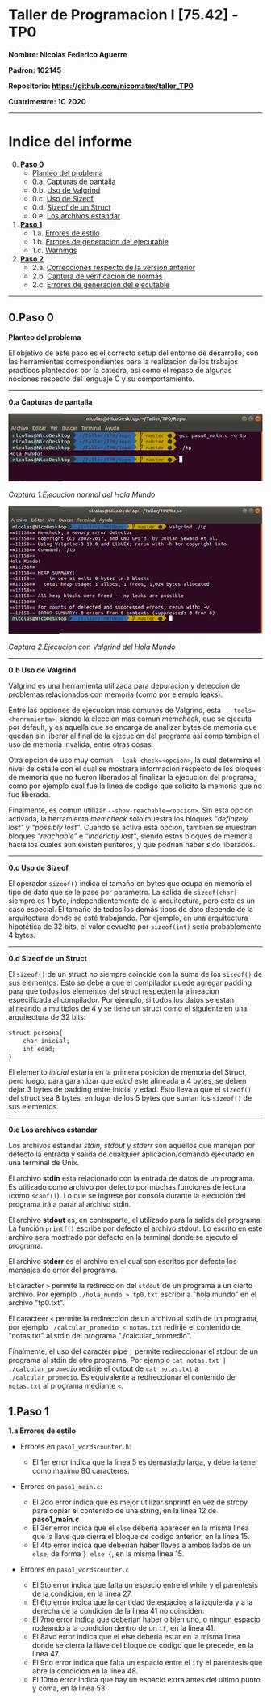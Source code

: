 # Taller de Programacion I [75.42] - TP0

**Nombre: Nicolas Federico Aguerre**

**Padron: 102145**

**Repositorio: https://github.com/nicomatex/taller_TP0**

**Cuatrimestre: 1C 2020**

---

# Indice del informe
0. **[Paso 0](#Paso0)**
    * [Planteo del problema](#Paso0)
    * 0.a. [Capturas de pantalla](#Paso0_2)
    * 0.b. [Uso de Valgrind](#Paso0_3)
    * 0.c. [Uso de Sizeof](#Paso0_4)
    * 0.d. [Sizeof de un Struct](#Paso0_5)
    * 0.e. [Los archivos estandar](#Paso0_6)
1. **[Paso 1](#Paso1)**
    * 1.a. [Errores de estilo](#Paso1_a)
    * 1.b. [Errores de generacion del ejecutable](#Paso1_b)
    * 1.c. [Warnings](#Paso1_c)
2. **[Paso 2](#Paso2)**
    * 2.a. [Correcciones respecto de la version anterior](#Paso2_a)
    * 2.b. [Captura de verificacion de normas](#Paso2_b)
    * 2.c. [Errores de generacion del ejecutable](#Paso2_c)
---

## 0.Paso 0 <a name="Paso0"></a>
**Planteo del problema**

El objetivo de este paso es  el correcto setup del entorno de desarrollo, con las herramientas correspondientes para la realizacion de los trabajos practicos planteados por la catedra, asi como el repaso de algunas nociones respecto del lenguaje C y su comportamiento.

---
**0.a Capturas de pantalla**<a name="Paso0_2"></a>

![Captura 1](img/Paso0/1.png?raw=true)

_Captura 1.Ejecucion normal del Hola Mundo_

![Captura 2](img/Paso0/2.png?raw=true)

_Captura 2.Ejecucion con Valgrind del Hola Mundo_

---
**0.b Uso de Valgrind**<a name="Paso0_3"></a>

Valgrind es una herramienta utilizada para depuracion y deteccion de problemas relacionados con memoria (como por ejemplo leaks). 

Entre las opciones de ejecucion mas comunes de Valgrind, esta ``` --tools=<herramienta>```, siendo la eleccion mas comun _memcheck_, que se ejecuta por default, y es aquella que se encarga de analizar bytes de memoria que quedan sin liberar al final de la ejecucion del programa asi como tambien el uso de memoria invalida, entre otras cosas.

Otra opcion de uso muy comun ```--leak-check=<opcion>```, la cual determina el nivel de detalle con el cual se mostrara informacion respecto de los bloques de memoria que no fueron liberados al finalizar la ejecucion del programa, como por ejemplo cual fue la linea de codigo que solicito la memoria que no fue liberada.

Finalmente, es comun utilizar ```--show-reachable=<opcion>```. Sin esta opcion activada, la herramienta _memcheck_ solo muestra los bloques _"definitely lost"_ y _"possibly lost"_. Cuando se activa esta opcion, tambien se muestran bloques _"reachable"_ e _"inderictly lost"_, siendo estos bloques de memoria hacia los cuales aun existen punteros, y que podrian haber sido liberados.

---
**0.c Uso de Sizeof**<a name="Paso0_4"></a>

El operador ```sizeof()``` indica el tamaño en bytes que ocupa en memoria el tipo de dato que se le pase por parametro. La salida de ```sizeof(char)``` siempre es 1 byte, independientemente de la arquitectura, pero este es un caso especial. El tamaño de todos los demás tipos de dato depende de la arquitectura donde se esté trabajando. Por ejemplo, en una arquitectura hipotética de 32 bits, el valor devuelto por ```sizeof(int)``` seria probablemente 4 bytes.

---
**0.d Sizeof de un Struct**<a name="Paso0_5"></a>

El ```sizeof()``` de un struct no siempre coincide con la suma de los ```sizeof()``` de sus elementos. Esto se debe a que el compilador puede agregar padding para que todos los elementos del struct respecten la alineacion especificada al compilador. Por ejemplo, si todos los datos se estan alineando a multiplos de 4 y se tiene un struct como el siguiente en una arquitectura de 32 bits:

```[C]
struct persona{
    char inicial;
    int edad;
} 
```
El elemento _inicial_ estaria en la primera posicion de memoria del Struct, pero luego, para garantizar que _edad_ este alineada a 4 bytes,  se deben dejar 3 bytes de padding entre inicial y edad. Esto lleva a que el ```sizeof()``` del struct sea 8 bytes, en lugar de los 5 bytes que suman los ```sizeof()``` de sus elementos.

---
**0.e Los archivos estandar**<a name="Paso0_6"></a>

Los archivos estandar _stdin, stdout_ y _stderr_ son aquellos que manejan por defecto la entrada y salida de cualquier aplicacion/comando ejecutado en una terminal de Unix. 

El archivo **stdin** esta relacionado con la entrada de datos de un programa. Es utilizado como archivo por defecto por muchas funciones de lectura (como ```scanf()```). Lo que se ingrese por consola durante la ejecución del programa irá a parar al archivo stdin. 

El archivo **stdout** es, en contraparte, el utilizado para la salida del programa. La función ```printf()``` escribe por defecto el archivo stdout. Lo escrito en este archivo sera mostrado por defecto en la terminal donde se ejecuto el programa.

El archivo **stderr** es el archivo en el cual son escritos por defecto los mensajes de error del programa.

El caracter ```>``` permite la redireccion del ```stdout``` de un programa a un cierto archivo. Por ejemplo ```./hola_mundo > tp0.txt``` escribiria "hola mundo" en el archivo "tp0.txt". 

El caracteer ```<``` permite la redireccion de un archivo al stdin de un programa, por ejemplo ```./calcular_promedio < notas.txt``` redirije el contenido de "notas.txt" al stdin del programa "./calcular_promedio".

Finalmente, el uso del caracter pipe ```|``` permite redireccionar el stdout de un programa al stdin de otro programa. Por ejemplo ```cat notas.txt | ./calcular_promedio``` redirije el output de ```cat notas.txt``` a ```./calcular_promedio```. Es equivalente a redireccionar el contenido de ```notas.txt``` al programa mediante ```<```.

## 1.Paso 1 <a name="Paso1"></a>
**1.a Errores de estilo**<a name="Paso1_a"></a>

- Errores en ```paso1_wordscounter.h```:
    - El 1er error indica que la linea 5 es demasiado larga, y deberia tener como maximo 80 caracteres.

- Errores en ```paso1_main.c```:
    - El 2do error indica que es mejor utilizar snprintf en vez de strcpy para copiar el contenido de una string, en la linea 12 de **paso1_main.c**
    - El 3er error indica que el ```else``` deberia aparecer en la misma linea que la llave que cierra el bloque de codigo anterior, en la linea 15.
    - El 4to error indica que deberian haber llaves a ambos lados de un ```else```, de forma ```} else {```, en la misma linea 15.

- Errores en ```paso1_wordscounter.c```
    - El 5to error indica que falta un espacio entre el while y el parentesis de la condicion, en la linea 27.
    - El 6to error indica que la cantidad de espacios a la izquierda y a la derecha de la condicion de la linea 41 no coinciden.
    - El 7mo error indica que deberian haber o bien uno, o ningun espacio rodeando a la condicion dentro de un ```if```, en la linea 41.
    - El 8avo error indica que el else deberia estar en la misma linea donde se cierra la llave del bloque de codigo que le precede, en la linea 47.
    - El 9no error indica que falta un espacio entre el ```if```y el parentesis que abre la condicion en la linea 48.
    - El 10mo error indica que hay un espacio extra antes del ultimo punto y coma, en la linea 53. 